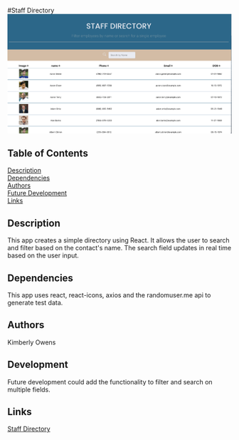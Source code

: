 #Staff Directory
![directory png](public/staffdir.png)

## Table of Contents
[Description](#description)<br>
[Dependencies](#dependencies)<br>
[Authors](#authors)  <br>
[Future Development](#development) <br>
[Links](#links)<br>

## Description
This app creates a simple directory using React. It allows the user to search and filter based on the contact's name. The search field updates in real time based on the user input.

## Dependencies
This app uses react, react-icons, axios and the randomuser.me api to generate test data.

## Authors
Kimberly Owens

## Development
Future development could add the functionality to filter and search on multiple fields.
## Links
[Staff Directory](https://cryptic-badlands-67351.herokuapp.com/)

